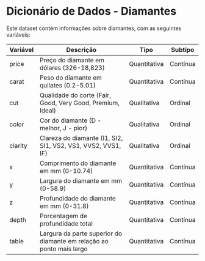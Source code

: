 # Dicionário de Dados - Diamantes

Este dataset contém informações sobre diamantes, com as seguintes variáveis:

| Variável | Descrição | Tipo | Subtipo |
|----------|-----------|------|---------|
| price    | Preço do diamante em dólares (326-18,823) | Quantitativa | Contínua |
| carat    | Peso do diamante em quilates (0.2-5.01) | Quantitativa | Contínua |
| cut      | Qualidade do corte (Fair, Good, Very Good, Premium, Ideal) | Qualitativa | Ordinal |
| color    | Cor do diamante (D - melhor, J - pior) | Qualitativa | Ordinal |
| clarity  | Clareza do diamante (I1, SI2, SI1, VS2, VS1, VVS2, VVS1, IF) | Qualitativa | Ordinal |
| x        | Comprimento do diamante em mm (0-10.74) | Quantitativa | Contínua |
| y        | Largura do diamante em mm (0-58.9) | Quantitativa | Contínua |
| z        | Profundidade do diamante em mm (0-31.8) | Quantitativa | Contínua |
| depth    | Porcentagem de profundidade total | Quantitativa | Contínua |
| table    | Largura da parte superior do diamante em relação ao ponto mais largo | Quantitativa | Contínua |
